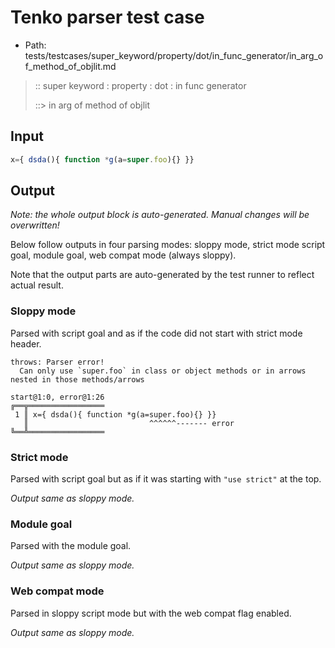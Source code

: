 # Tenko parser test case

- Path: tests/testcases/super_keyword/property/dot/in_func_generator/in_arg_of_method_of_objlit.md

> :: super keyword : property : dot : in func generator
>
> ::> in arg of method of objlit

## Input

`````js
x={ dsda(){ function *g(a=super.foo){} }}
`````

## Output

_Note: the whole output block is auto-generated. Manual changes will be overwritten!_

Below follow outputs in four parsing modes: sloppy mode, strict mode script goal, module goal, web compat mode (always sloppy).

Note that the output parts are auto-generated by the test runner to reflect actual result.

### Sloppy mode

Parsed with script goal and as if the code did not start with strict mode header.

`````
throws: Parser error!
  Can only use `super.foo` in class or object methods or in arrows nested in those methods/arrows

start@1:0, error@1:26
╔══╦═════════════════
 1 ║ x={ dsda(){ function *g(a=super.foo){} }}
   ║                           ^^^^^^------- error
╚══╩═════════════════

`````

### Strict mode

Parsed with script goal but as if it was starting with `"use strict"` at the top.

_Output same as sloppy mode._

### Module goal

Parsed with the module goal.

_Output same as sloppy mode._

### Web compat mode

Parsed in sloppy script mode but with the web compat flag enabled.

_Output same as sloppy mode._
